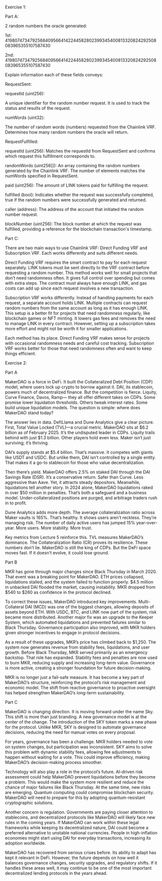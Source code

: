 Exercise 1: 

Part A:

2 random numbers the oracle generated:

1st: 41980747347925684095664142244582802399345400813320824292508083965355107587430

2nd: 41980747347925684095664142244582802399345400813320824292508083965355107587430

Explain information each of these fields conveys:
 
RequestSent:

requestId (uint256):

A unique identifier for the random number request. It is used to track the status and results of the request.

numWords (uint32):

The number of random words (numbers) requested from the Chainlink VRF. Determines how many random numbers the oracle will return.

RequestFulfilled:

requestId (uint256): Matches the requestId from RequestSent and confirms which request this fulfillment corresponds to.

randomWords (uint256[]): An array containing the random numbers generated by the Chainlink VRF. The number of elements matches the numWords specified in RequestSent.

paid (uint256): The amount of LINK tokens paid for fulfilling the request.

fulfilled (bool): Indicates whether the request was successfully completed, true if the random numbers were successfully generated and returned.

caller (address): The address of the account that initiated the random number request.

blockNumber (uint256): The block number at which the request was fulfilled, providing a reference for the blockchain transaction's timestamp.

Part C: 

There are two main ways to use Chainlink VRF: Direct Funding VRF and Subscription VRF. Each works differently and suits different needs.

Direct Funding VRF requires the smart contract to pay for each request separately. LINK tokens must be sent directly to the VRF contract before requesting a random number. This method works well for small projects that don’t need randomness often. It gives full control over spending but comes with extra steps. The contract must always have enough LINK, and gas costs can add up since each request involves a new transaction.

Subscription VRF works differently. Instead of handling payments for each request, a separate account holds LINK. Multiple contracts can request random numbers from the same account as long as it has enough LINK. This setup is a better fit for projects that need randomness regularly, like blockchain games or NFT minting. It lowers gas fees and removes the need to manage LINK in every contract. However, setting up a subscription takes more effort and might not be worth it for smaller applications.

Each method has its place. Direct Funding VRF makes sense for projects with occasional randomness needs and careful cost tracking. Subscription VRF works better for those that need randomness often and want to keep things efficient.

Exercise 2:

Part A 

MakerDAO is a force in DeFi. It built the Collateralized Debt Position (CDP) model, where users lock up crypto to borrow against it. DAI, its stablecoin, powers much of decentralized finance. But the competition is fierce. Liquity, Curve Finance, Davos, Ramp— they all offer different takes on CDPs. Some promise lower liquidation thresholds. Others tweak interest rates. Some build unique liquidation models. The question is simple: where does MakerDAO stand today?

The answer lies in data. DefiLlama and Dune Analytics give a clear picture. First, Total Value Locked (TVL)—a crucial metric. MakerDAO sits at $6.2 billion as of February 2025. It’s the undisputed leader in CDPs. Liquity trails behind with just $1.3 billion. Other players hold even less. Maker isn’t just surviving; it’s thriving.

DAI’s supply stands at $5.4 billion. That’s massive. It competes with giants like USDT and USDC. But unlike them, DAI isn’t controlled by a single entity. That makes it a go-to stablecoin for those who value decentralization.

Then there’s yield. MakerDAO offers 2.5% on staked DAI through the DAI Savings Rate (DSR). It’s a conservative return. Safer than Curve. Less aggressive than Aave. Yet, it attracts steady depositors. Meanwhile, liquidations tell another story. In 2024 alone, MakerDAO liquidations raked in over $50 million in penalties. That’s both a safeguard and a business model. Under-collateralized positions are purged, and arbitrage traders rush in to profit.

Dune Analytics adds more depth. The average collateralization ratio across Maker vaults is 165%. That’s healthy. It shows users aren’t reckless. They’re managing risk. The number of daily active users has jumped 15% year-over-year. More users. More stability. More trust.

Key metrics from Lecture 5 reinforce this. TVL measures MakerDAO’s dominance. The Collateralization Ratio (CR) proves its resilience. These numbers don’t lie. MakerDAO is still the king of CDPs. But the DeFi space moves fast. If it doesn’t evolve, it could lose ground.

Part B 

MKR has gone through major changes since Black Thursday in March 2020. That event was a breaking point for MakerDAO. ETH prices collapsed, liquidations stalled, and the system failed to function properly. $4.5 million in unbacked DAI flooded the market, causing instability. MKR dropped from $540 to $260 as confidence in the protocol declined.

To correct these issues, MakerDAO introduced key improvements. Multi-Collateral DAI (MCD) was one of the biggest changes, allowing deposits of assets beyond ETH. With USDC, BTC, and LINK now part of the system, risk became more distributed. Another major fix was an upgrade to the Keeper System, which automated liquidations and prevented failures similar to Black Thursday. Governance participation also improved, with MKR holders given stronger incentives to engage in protocol decisions.

As a result of these upgrades, MKR’s price has climbed back to $1,250. The system now generates revenue from stability fees, liquidations, and user growth. Before Black Thursday, MKR served primarily as an emergency backstop. That role has expanded. Stability fees and penalties are now used to burn MKR, reducing supply and increasing long-term value. Governance is more active, creating a stronger foundation for future decision-making.

MKR is no longer just a fail-safe measure. It has become a key part of MakerDAO’s structure, reinforcing the protocol’s risk management and economic model. The shift from reactive governance to proactive oversight has helped strengthen MakerDAO’s long-term sustainability.

Part C 

MakerDAO is changing direction. It is moving forward under the name Sky. This shift is more than just branding. A new governance model is at the center of the change. The introduction of the SKY token marks a new phase for the protocol. Unlike MKR, SKY is designed to automate governance decisions, reducing the need for manual votes on every proposal.

For years, governance has been a challenge. MKR holders needed to vote on system changes, but participation was inconsistent. SKY aims to solve this problem with dynamic stability fees, allowing fee adjustments to happen without waiting for a vote. This could improve efficiency, making MakerDAO’s decision-making process smoother.

Technology will also play a role in the protocol’s future. AI-driven risk assessment could help MakerDAO prevent liquidations before they become a problem. This would make the system more resilient and reduce the chance of major failures like Black Thursday. At the same time, new risks are emerging. Quantum computing could compromise blockchain security. MakerDAO will need to prepare for this by adopting quantum-resistant cryptographic solutions.

Another concern is regulation. Governments are paying closer attention to stablecoins, and decentralized protocols like MakerDAO will likely face new rules in the coming years. If MakerDAO can work within these legal frameworks while keeping its decentralized nature, DAI could become a preferred alternative to unstable national currencies. People in high-inflation economies might start using DAI for everyday transactions, increasing its adoption worldwide.

MakerDAO has recovered from serious crises before. Its ability to adapt has kept it relevant in DeFi. However, the future depends on how well it balances governance changes, security upgrades, and regulatory shifts. If it handles these areas well, it may continue to be one of the most important decentralized lending protocols in the years ahead.
